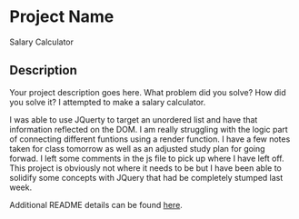 # Project Name
Salary Calculator


## Description

Your project description goes here. What problem did you solve? How did you solve it?
I attempted to make a salary calculator. 

I was able to use JQuerty to target an unordered list and have that information reflected on the DOM. 
I am really struggling with the logic part of connecting different funtions using a render function. I have a few notes taken for class tomorrow as well as an adjusted study plan for going forwad. I left some comments in the js file to pick up where I have left off. This project is obviously not where it needs to be but I have been able to solidify some concepts with JQuery that had be completely stumped last week. 


Additional README details can be found [here](https://github.com/PrimeAcademy/readme-template/blob/master/README.md).
